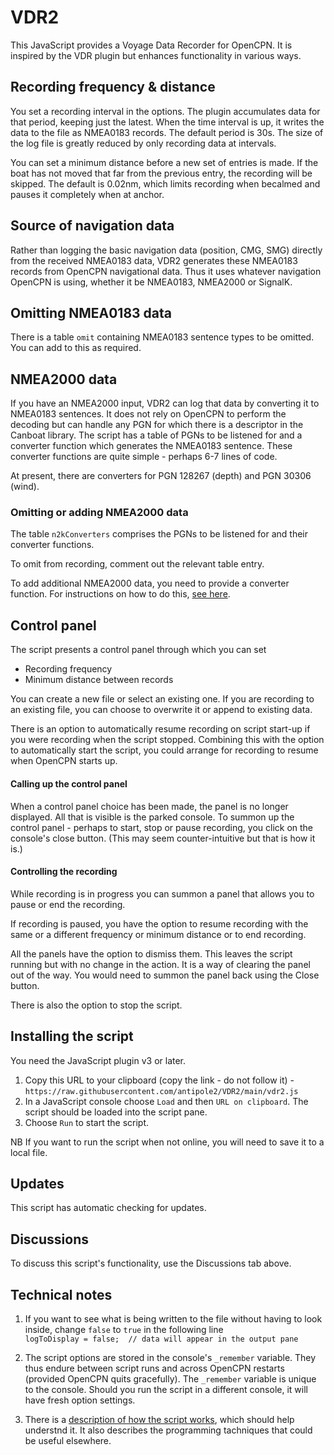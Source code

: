 # VDR2
 
This JavaScript provides a Voyage Data Recorder for OpenCPN.  It is inspired by the VDR plugin but enhances functionality in various ways.

## Recording frequency & distance

You set a recording interval in the options.  The plugin accumulates data for that period, keeping just the latest.  When the time interval is up, it writes the data to the file as NMEA0183 records.  The default period is 30s.  The size of the log file is greatly reduced by only recording data at intervals.

You can set a minimum distance before a new set of entries is made.  If the boat has not moved that far from the previous entry, the recording will be skipped.  The default is 0.02nm, which limits recording when becalmed and pauses it completely when at anchor.

## Source of navigation data

Rather than logging the basic navigation data (position, CMG, SMG) directly from the received NMEA0183 data, VDR2 generates these NMEA0183 records from OpenCPN navigational data.  Thus it uses whatever navigation OpenCPN is using, whether it be NMEA0183, NMEA2000 or SignalK.

## Omitting NMEA0183 data

There is a table `omit` containing NMEA0183 sentence types to be omitted.  You can add to this as required.

## NMEA2000 data

If you have an NMEA2000 input, VDR2 can log that data by converting it to NMEA0183 sentences.  It does not rely on OpenCPN to perform the decoding but can handle any PGN for which there is a descriptor in the Canboat library.  The script has a table of PGNs to be listened for and a converter function which generates the NMEA0183 sentence.  These converter functions are quite simple - perhaps 6-7 lines of code.

At present, there are converters for PGN 128267 (depth) and PGN 30306 (wind).

### Omitting or adding NMEA2000 data

The table `n2kConverters` comprises the PGNs to be listened for and their converter functions.

To omit from recording, comment out the relevant table entry.

To add additional NMEA2000 data, you need to provide a converter function.
For instructions on how to do this, [see here](https://github.com/antipole2/VDR2/blob/main/adding_NMEA2000_converters.md).

## Control panel

The script presents a control panel through which you can set

* Recording frequency
* Minimum distance between records

You can create a new file or select an existing one.
If you are recording to an existing file, you can choose to overwrite it or append to existing data.

There is an option to automatically resume recording on script start-up if you were recording when the script stopped.
Combining this with the option to automatically start the script, you could arrange for recording to resume when OpenCPN starts up.

#### Calling up the control panel

When a control panel choice has been made, the panel is no longer displayed. All that is visible is the parked console.  To summon up the control panel - perhaps to start, stop or pause recording, you click on the console's close button.
(This may seem counter-intuitive but that is how it is.)

#### Controlling the recording

While recording is in progress you can summon a panel that allows you to pause or end the recording.

If recording is paused, you have the option to resume recording with the same or a different frequency or minimum distance or to end recording.

All the panels have the option to dismiss them.
This leaves the script running but with no change in the action.
It is a way of clearing the panel out of the way.
You would need to summon the panel back using the Close button.

There is also the option to stop the script.

## Installing the script

You need the JavaScript plugin v3 or later.

1. Copy this URL to your clipboard (copy the link - do not follow it) - `https://raw.githubusercontent.com/antipole2/VDR2/main/vdr2.js`
2. In a JavaScript console choose `Load` and then `URL on clipboard`.  The script should be loaded into the script pane.
3. Choose `Run` to start the script.

NB If you want to run the script when not online, you will need to save it to a local file.

## Updates

This script has automatic checking for updates.

## Discussions

To discuss this script's functionality, use the Discussions tab above.

## Technical notes

1. If you want to see what is being written to the file without having to look inside, change `false` to `true` in the following line  
`logToDisplay = false;	// data will appear in the output pane`  

2. The script options are stored in the console's `_remember` variable.  They thus endure between script runs and across OpenCPN restarts (provided OpenCPN quits gracefully).  The `_remember` variable is unique to the console.  Should you run the script in a different console, it will have fresh option settings.
  
4. There is a [description of how the script works](https://github.com/antipole2/VDR2/blob/main/how_this_scriptworks%20.md), which should help understnd it.  It also describes the programming tachniques that could be useful elsewhere.
